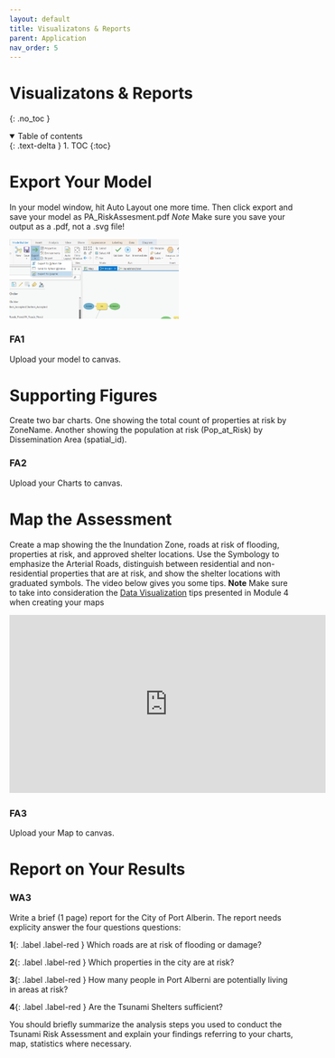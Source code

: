 ```yaml
---
layout: default
title: Visualizatons & Reports
parent: Application
nav_order: 5
---
```


# Visualizatons & Reports
{: .no_toc }

<details open markdown="block">
  <summary>
    Table of contents
  </summary>
  {: .text-delta }
1. TOC
{:toc}
</details>


# Export Your Model

In your model window, hit Auto Layout one more time.  Then click export and save your model as PA_RiskAssesment.pdf  *Note* Make sure you save your output as a .pdf, not a .svg file!

<img src='content/images/export_model.png' width='300'>

### FA1

Upload your model to canvas.

# Supporting Figures

Create two bar charts.  One showing the total count of properties at risk by ZoneName.  Another showing the population at risk (Pop_at_Risk) by Dissemination Area (spatial_id).

### FA2

Upload your Charts to canvas.


# Map the Assessment

Create a map showing the the Inundation Zone, roads at risk of flooding, properties at risk, and approved shelter locations.  Use the Symbology to emphasize the Arterial Roads, distinguish between residential and non-residential properties that are at risk, and show the shelter locations with graduated symbols.  The video below gives you some tips.  **Note** Make sure to take into consideration the [Data Visualization](https://june-skeeter.github.io/Module4_GEOS270/docs/Content_Part1.html) tips presented in Module 4 when creating your maps

<iframe width="560" height="315" src="https://www.youtube.com/embed/0TnQAzxwWaQ" title="YouTube video player" frameborder="0" allow="accelerometer; autoplay; clipboard-write; encrypted-media; gyroscope; picture-in-picture" allowfullscreen></iframe>

### FA3

Upload your Map to canvas.

# Report on Your Results

### WA3

Write a brief (1 page) report for the City of Port Alberin.  The report needs explicity answer the four questions questions:

**1**{: .label .label-red } Which roads are at risk of flooding or damage?

**2**{: .label .label-red } Which properties in the city are at risk?

**3**{: .label .label-red } How many people in Port Alberni are potentially living in areas at risk?

**4**{: .label .label-red } Are the Tsunami Shelters sufficient?


You should briefly summarize the analysis steps you used to conduct the Tsunami Risk Assessment and explain your findings referring to your charts, map, statistics where necessary.


<!-- Needs to explain results & answer each question (see above^) (10 pts - 2 each) + introduction/summary of problem (5pts) + explain steps (5pts)-->